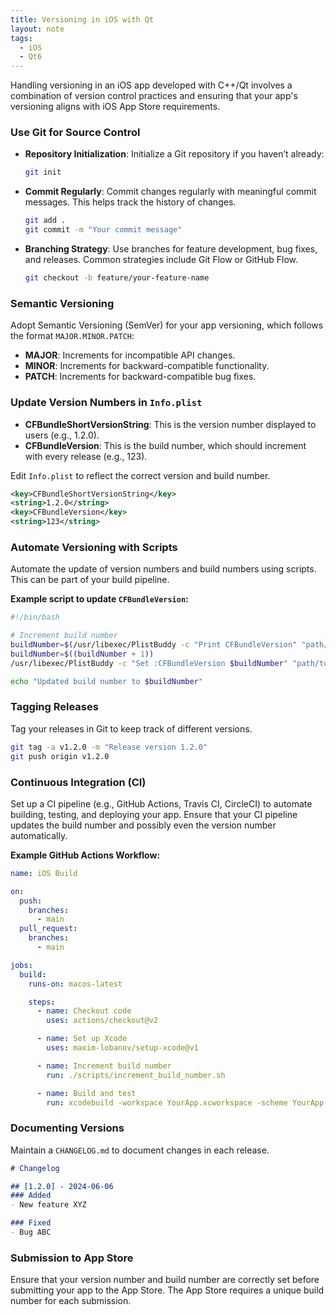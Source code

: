 ```yaml
---
title: Versioning in iOS with Qt
layout: note
tags:
  - iOS
  - Qt6
---
```


Handling versioning in an iOS app developed with C++/Qt involves a combination of version control practices and ensuring that your app's versioning aligns with iOS App Store requirements. 

### Use Git for Source Control
- **Repository Initialization**: Initialize a Git repository if you haven’t already:
  ```sh
  git init
  ```

- **Commit Regularly**: Commit changes regularly with meaningful commit messages. This helps track the history of changes.
  ```sh
  git add .
  git commit -m "Your commit message"
  ```

- **Branching Strategy**: Use branches for feature development, bug fixes, and releases. Common strategies include Git Flow or GitHub Flow.
  ```sh
  git checkout -b feature/your-feature-name
  ```

### Semantic Versioning
Adopt Semantic Versioning (SemVer) for your app versioning, which follows the format `MAJOR.MINOR.PATCH`:

- **MAJOR**: Increments for incompatible API changes.
- **MINOR**: Increments for backward-compatible functionality.
- **PATCH**: Increments for backward-compatible bug fixes.

### Update Version Numbers in `Info.plist`
- **CFBundleShortVersionString**: This is the version number displayed to users (e.g., 1.2.0).
- **CFBundleVersion**: This is the build number, which should increment with every release (e.g., 123).

Edit `Info.plist` to reflect the correct version and build number.

```xml
<key>CFBundleShortVersionString</key>
<string>1.2.0</string>
<key>CFBundleVersion</key>
<string>123</string>
```

### Automate Versioning with Scripts
Automate the update of version numbers and build numbers using scripts. This can be part of your build pipeline.

**Example script to update `CFBundleVersion`:**

```sh
#!/bin/bash

# Increment build number
buildNumber=$(/usr/libexec/PlistBuddy -c "Print CFBundleVersion" "path/to/your/Info.plist")
buildNumber=$((buildNumber + 1))
/usr/libexec/PlistBuddy -c "Set :CFBundleVersion $buildNumber" "path/to/your/Info.plist"

echo "Updated build number to $buildNumber"
```

### Tagging Releases
Tag your releases in Git to keep track of different versions.

```sh
git tag -a v1.2.0 -m "Release version 1.2.0"
git push origin v1.2.0
```

### Continuous Integration (CI)
Set up a CI pipeline (e.g., GitHub Actions, Travis CI, CircleCI) to automate building, testing, and deploying your app. Ensure that your CI pipeline updates the build number and possibly even the version number automatically.

**Example GitHub Actions Workflow:**

```yaml
name: iOS Build

on:
  push:
    branches:
      - main
  pull_request:
    branches:
      - main

jobs:
  build:
    runs-on: macos-latest

    steps:
      - name: Checkout code
        uses: actions/checkout@v2

      - name: Set up Xcode
        uses: maxim-lobanov/setup-xcode@v1

      - name: Increment build number
        run: ./scripts/increment_build_number.sh

      - name: Build and test
        run: xcodebuild -workspace YourApp.xcworkspace -scheme YourApp -sdk iphonesimulator -destination 'platform=iOS Simulator,name=iPhone 12,OS=latest' clean build test
```

### Documenting Versions
Maintain a `CHANGELOG.md` to document changes in each release.

```markdown
# Changelog

## [1.2.0] - 2024-06-06
### Added
- New feature XYZ

### Fixed
- Bug ABC
```

### Submission to App Store
Ensure that your version number and build number are correctly set before submitting your app to the App Store. The App Store requires a unique build number for each submission.
